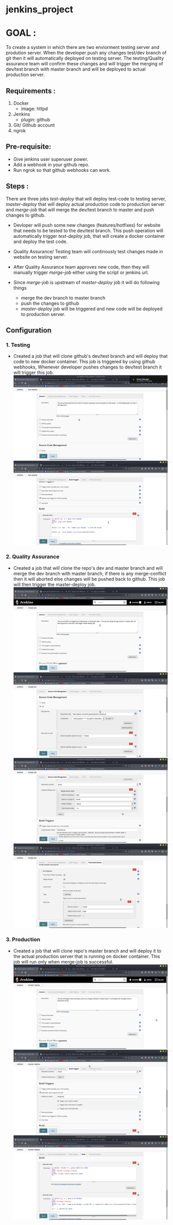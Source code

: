 # jenkins_project

# GOAL :
To create a system in which there are two enviorment testing server and prodution server. When the developer push any changes test/dev branch of git then it will automatically deployed on testing server. The testing/Quality assurance team will confirm these changes and will trigger the merging of dev/test branch with master branch and will be deployed to actual production server.

## Requirements :
1. Docker
  	- image: httpd
2. Jenkins
  	- plugin: github
3. Git/ Github account
4. ngrok

## Pre-requisite:
* Give jenkins user superuser power.
* Add a webhook in your github repo.
* Run ngrok so that github webhooks can work.


## Steps :
There are three jobs *test-deploy* that will deploy test-code to testing server, *master-deploy* that will deploy actual production code to production server and *merge-job* that will merge the dev/test branch to master and push changes to github.

* Devloper will push some new changes (features/hotfixes) for website that needs to be tested to the dev/test branch.
This push operation will automatically trigger *test-deploy* job, that will create a docker container and deploy the test code.

* Quality Assurance/ Testing team will continously test changes made in website on testing server.

* After Quality Assurance team approves new code, then they will manually trigger *merge-job* either using the script or jenkins url.

* Since *merge-job* is upstream of *master-deploy* job it will do following things
    - merge the dev branch to master branch
    - push the changes to github
    - *master-deploy* job will be triggered and new code will be deployed to production server.
	
## Configuration

### 1. Testing 

* Created a job that will clone github's dev/test branch and will deploy that code to new docker container. This job is triggered by using github webhooks, Whenever developer pushes changes to dev/test branch it will trigger this job.
![test-deploy](https://github.com/harsh-gautam/jenkins_project/blob/master/screenshots/test-deploy-1.png)
![test-deploy-2](https://github.com/harsh-gautam/jenkins_project/blob/master/screenshots/test-deploy-2.png)

### 2. Quality Assurance

* Created a job that will clone the repo's dev and master branch and will merge the dev branch with master branch, if there is any merge-conflict then it will aborted else changes will be pushed back to github. This job will then trigger the master-deploy job.
![merge-job](https://github.com/harsh-gautam/jenkins_project/blob/master/screenshots/merge-1.png)
![merge-job](https://github.com/harsh-gautam/jenkins_project/blob/master/screenshots/merge-2.png)
![merge-job](https://github.com/harsh-gautam/jenkins_project/blob/master/screenshots/merge-3.png)
![merge-job](https://github.com/harsh-gautam/jenkins_project/blob/master/screenshots/merge-4.png)

### 3. Production

* Created a job that will clone repo's master branch and will deploy it to the actual production server that is running on docker container. This job will run only when merge-job is successful.
![prod](https://github.com/harsh-gautam/jenkins_project/blob/master/screenshots/master-deploy-1.png)
![prod](https://github.com/harsh-gautam/jenkins_project/blob/master/screenshots/master-deploy-2.png)
![prod](https://github.com/harsh-gautam/jenkins_project/blob/master/screenshots/master-deploy-3.png)
